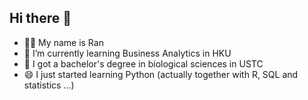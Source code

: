 ## Hi there 👋

<!--
**xiaoran9045/xiaoran9045** is a ✨ _special_ ✨ repository because its `README.md` (this file) appears on your GitHub profile.-->

<!--Here are some ideas to get you started:-->

- 👧🏻 My name is Ran
- 🌱 I’m currently learning Business Analytics in HKU
- 🔬 I got a bachelor's degree in biological sciences in USTC
- 😄 I just started learning Python (actually together with R, SQL and statistics ...)

<!--
<picture>
 <source media="(prefers-color-scheme: dark)" srcset="YOUR-DARKMODE-IMAGE">
 <source media="(prefers-color-scheme: light)" srcset="YOUR-LIGHTMODE-IMAGE">
 <img alt="YOUR-ALT-TEXT" src="YOUR-DEFAULT-IMAGE">
</picture>
-->
